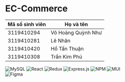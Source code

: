 # EC-Commerce

Mã số sinh viên  | Họ và tên
------------- | -------------
3119410294  | Võ Hoàng Quỳnh Như  | vonhu.alien@gmail.com
3119410281  | Lê Nhân  | lenhan0029@gmail.com
3119410420  | Hồ Tấn Thuận  | tanthuan301@gmail.com
3119410308  | Trần Kim Phú  | trankimphu0609@gmail.com



![MySQL](https://img.shields.io/badge/mysql-%2300f.svg?style=for-the-badge&logo=mysql&logoColor=white) 
![React](https://img.shields.io/badge/react-%2320232a.svg?style=for-the-badge&logo=react&logoColor=%2361DAFB)  ![Redux](https://img.shields.io/badge/redux-%23593d88.svg?style=for-the-badge&logo=redux&logoColor=white)  ![Express.js](https://img.shields.io/badge/express.js-%23404d59.svg?style=for-the-badge&logo=express&logoColor=%2361DAFB) ![NPM](https://img.shields.io/badge/NPM-%23000000.svg?style=for-the-badge&logo=npm&logoColor=white)  ![MUI](https://img.shields.io/badge/MUI-%230081CB.svg?style=for-the-badge&logo=mui&logoColor=white)  
![Figma](https://img.shields.io/badge/figma-%23F24E1E.svg?style=for-the-badge&logo=figma&logoColor=white)
